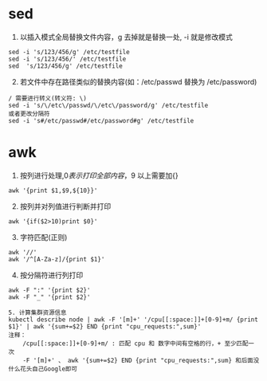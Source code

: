 # sed
1. 以插入模式全局替换文件内容，g 去掉就是替换一处, -i 就是修改模式
```
sed -i 's/123/456/g' /etc/testfile
sed -i 's/123/456/' /etc/testfile
sed  's/123/456/g' /etc/testfile
```
2. 若文件中存在路径类似的替换内容(如：/etc/passwd 替换为 /etc/password)
```
/ 需要进行转义(转义符: \)
sed -i 's/\/etc\/passwd/\/etc\/password/g' /etc/testfile
或者更改分隔符
sed -i 's#/etc/passwd#/etc/password#g' /etc/testfile
```
# awk
1. 按列进行处理,$0 表示打印全部内容，$9 以上需要加{}
```
awk '{print $1,$9,${10}}'
```
2. 按列并对列值进行判断并打印
```
awk '{if($2>10)print $0}'
```
3. 字符匹配(正则)
```
awk '//'
awk '/^[A-Za-z]/{print $1}'
```
4. 按分隔符进行列打印
```
awk -F ":" '{print $2}'
awk -F "_" '{print $2}'

5. 计算集群资源信息
kubectl describe node | awk -F '[m]+' '/cpu[[:space:]]+[0-9]+m/ {print $1}' | awk '{sum+=$2} END {print "cpu_requests:",sum}'
注释：
    /cpu[[:space:]]+[0-9]+m/ : 匹配 cpu 和 数字中间有空格的行，+ 至少匹配一次
    -F '[m]+' 、 awk '{sum+=$2} END {print "cpu_requests:",sum} 和后面没什么花头自己Google即可
```

